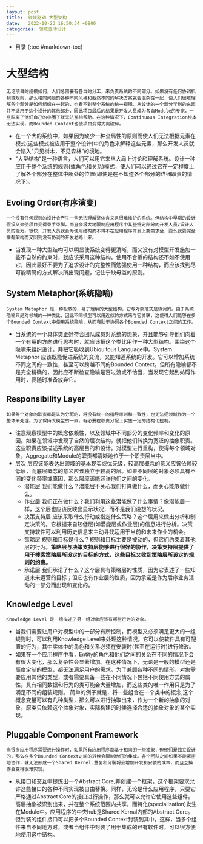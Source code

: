 ```yaml
---
layout: post
title:  领域驱动-大型架构
date:   2022-10-23 16:50:34 +0800
categories: 领域驱动设计
---
```

* 目录
{:toc #markdown-toc}

# 大型结构
	无论项目的规模如何，人们总需要有各自的分工，来负责系统的不同部分。如果没有任何协调机制或规则，那么相同问题的各种不同风格和截然不同的解决方案就会混杂在一起，使人们很难理解各个部分是如何组织在一起的，也看不到整个系统的统一视图。从设计的一个部分学到的东西并不适用于这个设计的其他部分，因此项目最后的结果是开发人员成为各自Module的专家，一旦脱离了他们自己的小圈子就无法互相帮助。在这种情况下，Continuous Integration根本无法实现，而Bounded Context也使项目变得支离破碎。
* 在一个大的系统中，如果因为缺少一种全局性的原则而使人们无法根据元素在模式(这些模式被应用于整个设计)中的角色来解释这些元素，那么开发人员就会陷入"只见树木，不见森林“的境地。
* "大型结构"是一种语言，人们可以用它来从大局上讨论和理解系统。设计一种应用于整个系统的规则(或角色和关系)模式，使人们可以通过它在一定程度上了解各个部分在整体中所处的位置(即使是在不知道各个部分的详细职责的情况下)。


## Evoling Order(有序演变)
	一个没有任何规则的设计会产生一些无法理解整体含义且很难维护的系统。但结构中早期的设计假设又会使项目变得束手束脚，而且会极大地限制应用程序中某些特定部分的开发人员/设计人员的能力。很快，开发人员就会为使用结构而不得不在应用程序开发上委曲求全，要么就要完全推翻架构而又回到没有协调的开发老路上来。
* 当发现一种大型结构可以明显使系统变得更清晰，而又没有对模型开发施加一些不自然的约束时，就应该采用这种结构。使用不合适的结构还不如不使用它，因此最好不要为了追求设计的完整性而勉强使用一种结构，而应该找到尽可能精简的方式解决所出现问题，记住宁缺毋滥的原则。


## System Metaphor(系统隐喻)
	System Metaphor 是一种松散的，易于理解的大型结构，它与对象范式是协调的。由于系统隐喻只是对领域的一种类比，因此不同模型可以用近似的方式来与它关联，这使得人们能够在多个Bounded Context中使用系统隐喻，从而有助于协调各个Bounded Context之间的工作。
* 当系统的一个具体类正好符合团队成员对系统的想象，并且能够引导他们向着一个有用的方向进行思考时，就应该把这个类比用作一种大型结构。围绕这个隐喻来组织设计，并把它吸收到Ubiquitous Language中。System Metaphor 应该既能促进系统的交流，又能知道系统的开发。它可以增加系统不同之间的一致性，甚至可以跨越不同的Bounded Context。但所有隐喻都不是完全精确的，因此应不断检查隐喻是否过渡或不恰当，当发现它起到妨碍作用时，要随时准备放弃它。


## Responsibility Layer
	如果每个对象的职责都是认为分配的，将没有统一的指导原则和一致性，也无法把领域作为一个整体来处理。为了保持大模型的一直，有必要在职责分配上实施一定的结构化控制。
* 注意观察模型中的概念依赖性，以及领域中不同部分的变化频率和变化的原因。如果在领域中发现了自然的层次结构，就把他们转换为宽泛的抽象职责。这些职责应该描述系统的高层目的和设计。对模型进行重构，使得每个领域对象，Aggregate和Module的职责都清晰地位于一个职责层当中。
* 层次
	层应该能表达出领域的基本现实或优先级，较高层概念的意义应该依赖较低层，而底层概念的意义应该独立于较高的层。如果不同层的对象必须具有不同的变化频率或原因，那么层应该能容许他们之间的变化。
	* 潜能层
		我们能做什么？潜能层不关心我们打算做什么，而关心能够做什么。
	* 作业层
		我们正在做什么？我们利用这些潜能做了什么事情？像潜能层一样，这个层也应该反映出显示状况，而不是我们设想的状况。
	* 决策支持层
		应该采取什么行动或指定什么策略？这个层用来做出分析和制定决策的。它根据来自较低层(如潜能层或作业层)的信息进行分析。决策支持软件可以利用历史信息来主动寻找适用于当前和未来作业的机会。
	* 策略层
		规则和目标是什么？规则和目标主要是被动的，但它们约束着其他层的行为。**策略层与决策支持层能够进行很好的协作，决策支持层提供了用于搜索策略层所设定的目标的方式，这些目标又收到策略层所设定的规则的约束。**
	* 承诺层
		我们承诺了什么？这个层具有策略层的性质，因为它表述了一些知道未来运营的目标；但它也有作业层的性质，因为承诺是作为后序业务活动的一部分而出现和变化的。


## Knowledge Level
	Knowledge Level 是一组描述了另一组对象应该有哪些行为的对象。
* 当我们需要让用户对模型中的一部分有所控制，而模型又必须满足更大的一组规则时，可以利用Knowledge Level来处理这种情况。它可以使软件具有可配置的行为，其中实体中的角色和关系必须在安装时(甚至在运行时)进行修改。
* 如果在一个应用程序中看，Entity的角色和他们之间的关系在不同的情况下会有很大变化，那么复杂性会显著增加。在这种情况下，无论是一般的模型还是高度定制的模型，都无法满足用户的需求。为了兼顾各种不同的情形，对象需要应用其他的类型，或者需要具备一些在不同情况下包括不同使用方式的属性。具有相同数据和行为的类可能会大量增加，而这些类的唯一作用只是为了满足不同的组装规则。
	简单的例子就是，将一些组合在一个类中的概念,这个概念变量可以有几种类型，那么可以进行抽取出来，作为一个新的抽象的对象，原类只依赖这个抽象对象，实际构建的时候选择合适的抽象对象的某个实现。
	
## Pluggable Component Framework 
	当很多应用程序需要进行操作时，如果所有应用程序都基于相同的一些抽象，但他们是独立设计的，那么在多个Bounded Context之间的转换会限制他们的集成。各个团队之间如果不能紧密地协作，就无法形成一个Shared Kernel.重复和分裂将会增加开发和安装的成本，而且互操作会变得很难实现。
* 从接口和交互中提炼出一个Abstract Core,并创建一个框架，这个框架要求允许这些接口的各种不同实现被自由替换。同样，无论是什么应用程序，只要它严格通过Abstract Core的接口进行操作，那么就可以允许它使用这些组件。
   高层抽象被识别出来，并在整个系统范围内共享，而特化(specialization)发生在Module中。应用程序的中央hub是Shared Kernal内部的Abstract Core。但封装的组件接口可以把多个Bounded Context封装到其中，这样，当多个组件来自不同地方时，或者当组件中封装了用于集成的已有软件时，可以很方便地使用这中结构。




























































